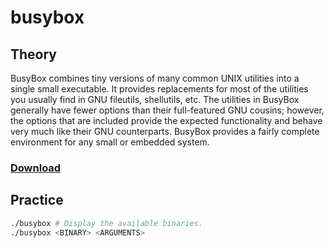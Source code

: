 # busybox

## Theory

BusyBox combines tiny versions of many common UNIX utilities into a single small executable. It provides replacements for most of the utilities you usually find in GNU fileutils, shellutils, etc. The utilities in BusyBox generally have fewer options than their full-featured GNU cousins; however, the options that are included provide the expected functionality and behave very much like their GNU counterparts. BusyBox provides a fairly complete environment for any small or embedded system.

### [Download](../../misc/tools.md#busybox)

## Practice

```bash
./busybox # Display the available binaries.
./busybox <BINARY> <ARGUMENTS>
```
